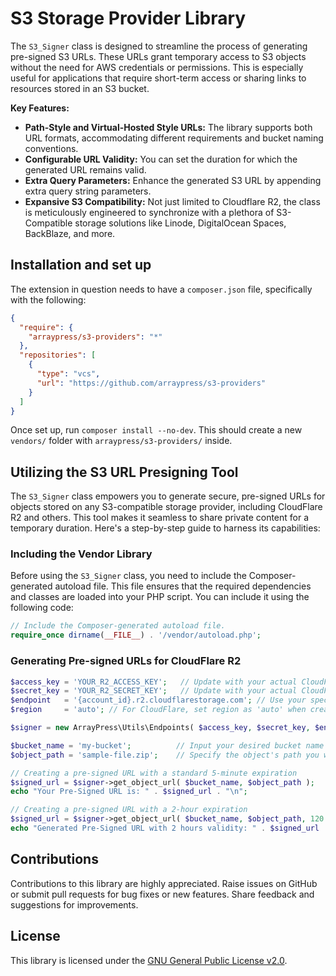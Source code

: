 #  S3 Storage Provider Library

The `S3_Signer` class is designed to streamline the process of generating pre-signed S3 URLs. These URLs grant temporary access to S3 objects without the need for AWS credentials or permissions. This is especially useful for applications that require short-term access or sharing links to resources stored in an S3 bucket.

**Key Features:**

* **Path-Style and Virtual-Hosted Style URLs:** The library supports both URL formats, accommodating different requirements and bucket naming conventions.
* **Configurable URL Validity:** You can set the duration for which the generated URL remains valid.
* **Extra Query Parameters:** Enhance the generated S3 URL by appending extra query string parameters.
* **Expansive S3 Compatibility:** Not just limited to Cloudflare R2, the class is meticulously engineered to synchronize with a plethora of S3-Compatible storage solutions like Linode, DigitalOcean Spaces, BackBlaze, and more.

## Installation and set up

The extension in question needs to have a `composer.json` file, specifically with the following:

```json 
{
  "require": {
    "arraypress/s3-providers": "*"
  },
  "repositories": [
    {
      "type": "vcs",
      "url": "https://github.com/arraypress/s3-providers"
    }
  ]
}
```

Once set up, run `composer install --no-dev`. This should create a new `vendors/` folder
with `arraypress/s3-providers/` inside.

## Utilizing the S3 URL Presigning Tool

The `S3_Signer` class empowers you to generate secure, pre-signed URLs for objects stored on any S3-compatible storage provider, including CloudFlare R2 and others. This tool makes it seamless to share private content for a temporary duration. Here's a step-by-step guide to harness its capabilities:

### Including the Vendor Library

Before using the `S3_Signer` class, you need to include the Composer-generated autoload file. This file ensures that the required dependencies and classes are loaded into your PHP script. You can include it using the following code:

```php 
// Include the Composer-generated autoload file.
require_once dirname(__FILE__) . '/vendor/autoload.php';
```

### Generating Pre-signed URLs for CloudFlare R2

```php
$access_key = 'YOUR_R2_ACCESS_KEY';   // Update with your actual CloudFlare R2 access key
$secret_key = 'YOUR_R2_SECRET_KEY';   // Update with your actual CloudFlare R2 secret key
$endpoint   = '{account_id}.r2.cloudflarestorage.com'; // Use your specific R2 account ID here
$region     = 'auto'; // For CloudFlare, set region as 'auto' when creating pre-signed URLs

$signer = new ArrayPress\Utils\Endpoints( $access_key, $secret_key, $endpoint, $region );

$bucket_name = 'my-bucket';          // Input your desired bucket name here
$object_path = 'sample-file.zip';    // Specify the object's path you want to share

// Creating a pre-signed URL with a standard 5-minute expiration
$signed_url = $signer->get_object_url( $bucket_name, $object_path );
echo "Your Pre-Signed URL is: " . $signed_url . "\n";

// Creating a pre-signed URL with a 2-hour expiration
$signed_url = $signer->get_object_url( $bucket_name, $object_path, 120 );
echo "Generated Pre-Signed URL with 2 hours validity: " . $signed_url . "\n";
```

## Contributions

Contributions to this library are highly appreciated. Raise issues on GitHub or submit pull requests for bug
fixes or new features. Share feedback and suggestions for improvements.

## License

This library is licensed under
the [GNU General Public License v2.0](https://www.gnu.org/licenses/old-licenses/gpl-2.0.en.html).